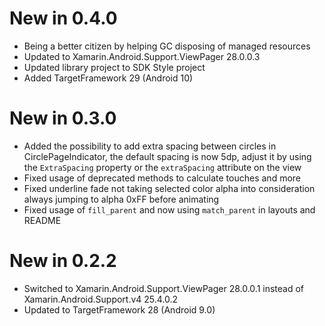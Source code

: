 # New in 0.4.0
- Being a better citizen by helping GC disposing of managed resources
- Updated to Xamarin.Android.Support.ViewPager 28.0.0.3
- Updated library project to SDK Style project
- Added TargetFramework 29 (Android 10)

# New in 0.3.0
- Added the possibility to add extra spacing between circles in CirclePageIndicator, the default spacing is now 5dp, adjust it by using the `ExtraSpacing` property or the `extraSpacing` attribute on the view
- Fixed usage of deprecated methods to calculate touches and more
- Fixed underline fade not taking selected color alpha into consideration always jumping to alpha 0xFF before animating
- Fixed usage of `fill_parent` and now using `match_parent` in layouts and README

# New in 0.2.2
- Switched to Xamarin.Android.Support.ViewPager 28.0.0.1 instead of Xamarin.Android.Support.v4 25.4.0.2
- Updated to TargetFramework 28 (Android 9.0)